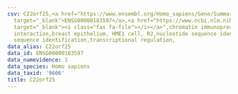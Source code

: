 ```yaml
---
csv: C22orf25,<a href="https://www.ensembl.org/Homo_sapiens/Gene/Summary?db=core;g=ENSG00000183597"
  target="_blank">ENSG00000183597</a>,<a href="https://www.ncbi.nlm.nih.gov/pubmed/22863008"
  target="_blank"><i class="fas fa-file"></i></a>",chromatin immunoprecipitation assay,direct
  interaction,breast epithelium, HME1 cell, R2,nucleotide sequence identification,nucleotide
  sequence identification,transcriptional regulation,
data_alias: C22orf25
data_id: ENSG00000183597
data_numevidence: 1
data_species: Homo sapiens
data_taxid: '9606'
title: C22orf25
---
```

